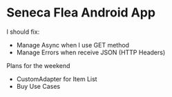 # Seneca Flea Android App

I should fix:

- Manage Async when I use GET method
- Manage Errors when receive JSON (HTTP Headers)

Plans for the weekend

- CustomAdapter for Item List
- Buy Use Cases
